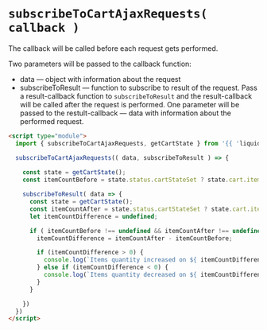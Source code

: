 # `subscribeToCartAjaxRequests( callback )`
The callback will be called before each request gets performed. 

Two parameters will be passed to the callback function: 
- data — object with information about the request
- subscribeToResult — function to subscribe to result of the request. Pass a result-callback function to `subscribeToResult` and the result-callback will be called after the request is performed. One parameter will be passed to the restult-callback — data with information about the performed request.

```html
<script type="module">
  import { subscribeToCartAjaxRequests, getCartState } from '{{ 'liquid-ajax-cart.js' | asset_url }}'

  subscribeToCartAjaxRequests(( data, subscribeToResult ) => {
    
    const state = getCartState();
    const itemCountBefore = state.status.cartStateSet ? state.cart.item_count : undefined;

    subscribeToResult( data => {
      const state = getCartState();
      const itemCountAfter = state.status.cartStateSet ? state.cart.item_count : undefined;
      let itemCountDifference = undefined;

      if ( itemCountBefore !== undefined && itemCountAfter !== undefined ) {
        itemCountDifference = itemCountAfter - itemCountBefore;

        if (itemCountDifference > 0) {
          console.log(`Items quantity increased on ${ itemCountDifference } pcs`);
        } else if (itemCountDifference < 0) {
          console.log(`Items quantity decreased on ${ itemCountDifference * (-1) } pcs`);
        }
      }

    })
  })
</script>

```
